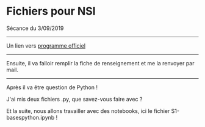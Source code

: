 <h1>Fichiers pour NSI</h1>

Sécance du 3/09/2019
<hr>

Un lien vers [programme officiel](https://disciplines.ac-toulouse.fr/informatique/programme-nsi-classe-de-premiere)
<hr>

Ensuite, il va falloir remplir la fiche de renseignement et me la renvoyer par mail.

<hr>

Après il va être question de Python !

J'ai mis deux fichiers .py, que savez-vous faire avec ?

Et la suite, nous allons travailler avec des notebooks, ici le fichier S1-basespython.ipynb !
